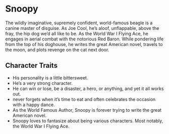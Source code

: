 # Snoopy

The wildly imaginative, supremely confident, world-famous beagle is a canine master of disguise. As Joe Cool, he’s aloof, unflappable, above the fray, the hip dog we’d all like to be. As the World War I Flying Ace, he engages in aerial combat with the notorious Red Baron. While pondering life from the top of his doghouse, he writes the great American novel, travels to the moon, and plots revenge on the cat next door.

## Character Traits
* His personality is a little bittersweet.
* He’s a very strong character.
* He can win or lose, be a disaster, a hero, or anything, and yet it all works out. 
* never forgets when it’s time to eat and often celebrates the occasion with a happy dance.
* As the World Famous Author, Snoopy is forever trying to write the great American novel.
* Snoopy loves to fantasize about being various characters. Most notably, the World War I Flying Ace.

